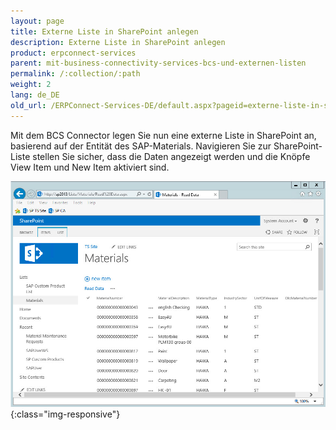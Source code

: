 ```yaml
---
layout: page
title: Externe Liste in SharePoint anlegen
description: Externe Liste in SharePoint anlegen
product: erpconnect-services
parent: mit-business-connectivity-services-bcs-und-externen-listen
permalink: /:collection/:path
weight: 2
lang: de_DE
old_url: /ERPConnect-Services-DE/default.aspx?pageid=externe-liste-in-sharepoint-anlegen
---
```


Mit dem BCS Connector legen Sie nun eine externe Liste in SharePoint an, basierend auf der Entität des SAP-Materials. Navigieren Sie zur SharePoint-Liste stellen Sie sicher, dass die Daten angezeigt werden und die Knöpfe View Item und New Item aktiviert sind. 

![nintex-bcs-external-list](/img/content/nintex-bcs-external-list.jpg){:class="img-responsive"}